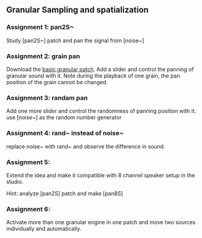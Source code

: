 ## Granular Sampling and spatialization

### Assignment 1: pan2S~
Study [pan2S~] patch and pan the signal from [noise~]

### Assignment 2: grain pan
Download the [basic granular patch](K7/basic.zip). Add a slider and control the panning of granular sound with it. Note during the playback of one grain, the pan position of the   grain cannot be changed.

### Assignment 3: randam pan
Add one more slider and control the randomness of panning position with it. use [noise~] as the random number generator

### Assignment 4: rand~ instead of noise~
replace noise~ with rand~ and observe the difference in sound.

### Assignment 5:
Extend the idea and make it compatible with 8 channel speaker setup in the studio.

Hint: analyze [pan2S] patch and make [pan8S]

### Assignment 6:
Activate more than one granular engine in one patch and move two sources individually and automatically.